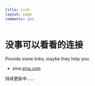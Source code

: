 ```yaml
---
title: Link
layout: page
comments: yes
---
```


# 没事可以看看的连接

Provide some links, maybe they help you.

- sina:[sina.com](http://http://blog.sina.com.cn/imisslovelove) 

持续更新中......
